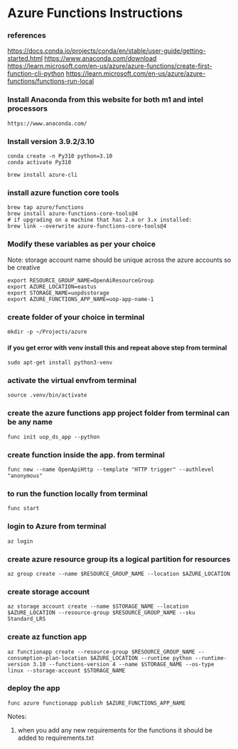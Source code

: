 # Azure Functions Instructions

### references
https://docs.conda.io/projects/conda/en/stable/user-guide/getting-started.html
https://www.anaconda.com/download
https://learn.microsoft.com/en-us/azure/azure-functions/create-first-function-cli-python
https://learn.microsoft.com/en-us/azure/azure-functions/functions-run-local


### Install Anaconda from this website for both m1 and intel processors
```
https://www.anaconda.com/
```

### Install version 3.9.2/3.10 
```shell
conda create -n Py310 python=3.10
conda activate Py310

brew install azure-cli
```

### install azure function core tools
```shell
brew tap azure/functions
brew install azure-functions-core-tools@4
# if upgrading on a machine that has 2.x or 3.x installed:
brew link --overwrite azure-functions-core-tools@4
```

### Modify these variables as per your choice
Note: storage account name should be unique across the azure accounts so be creative

```shell
export RESOURCE_GROUP_NAME=OpenAiResourceGroup
export AZURE_LOCATION=eastus
export STORAGE_NAME=uopdsstorage
export AZURE_FUNCTIONS_APP_NAME=uop-app-name-1
```


### create folder of your choice in terminal

```shell
mkdir -p ~/Projects/azure
```

#### if you get error with venv install this and repeat above step from terminal
```shell
sudo apt-get install python3-venv
```

### activate the virtual envfrom terminal
```shell
source .venv/bin/activate
```

### create the azure functions app project folder from terminal can be any name
```shell
func init uop_ds_app --python
```

### create function inside the app. from terminal
```shell
func new --name OpenApiHttp --template "HTTP trigger" --authlevel "anonymous"
```

### to run the function locally from terminal
```shell
func start
```

### login to Azure from terminal
```shell
az login
```

### create azure resource group its a logical partition for resources
```shell
az group create --name $RESOURCE_GROUP_NAME --location $AZURE_LOCATION
```

### create storage account
```shell
az storage account create --name $STORAGE_NAME --location $AZURE_LOCATION --resource-group $RESOURCE_GROUP_NAME --sku Standard_LRS
```

### create  az function app
```shell
az functionapp create --resource-group $RESOURCE_GROUP_NAME --consumption-plan-location $AZURE_LOCATION --runtime python --runtime-version 3.10 --functions-version 4 --name $STORAGE_NAME --os-type linux --storage-account $STORAGE_NAME
```

### deploy the app
```shell
func azure functionapp publish $AZURE_FUNCTIONS_APP_NAME
```


Notes:

1. when you add any new requirements for the functions it should be added to requirements.txt
